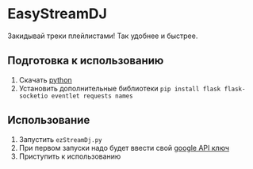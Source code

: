 # EasyStreamDJ
Закидывай треки плейлистами! Так удобнее и быстрее.

## Подготовка к использованию
1. Скачать [python](https://www.python.org/downloads/)
2. Установить дополнительные библиотеки `pip install flask flask-socketio eventlet requests names`

## Использование
1. Запустить `ezStreamDj.py`
2. При первом запуски надо будет ввести свой [google API ключ](https://developers.google.com/youtube/registering_an_application)
3. Приступить к использованию
